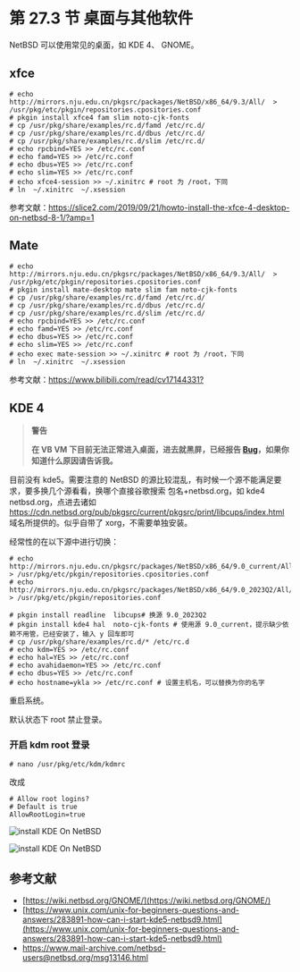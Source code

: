 # 第 27.3 节 桌面与其他软件

NetBSD 可以使用常见的桌面，如 KDE 4、 GNOME。

## xfce

```shell
# echo http://mirrors.nju.edu.cn/pkgsrc/packages/NetBSD/x86_64/9.3/All/  > /usr/pkg/etc/pkgin/repositories.cpositories.conf
# pkgin install xfce4 fam slim noto-cjk-fonts
# cp /usr/pkg/share/examples/rc.d/famd /etc/rc.d/
# cp /usr/pkg/share/examples/rc.d/dbus /etc/rc.d/
# cp /usr/pkg/share/examples/rc.d/slim /etc/rc.d/
# echo rpcbind=YES >> /etc/rc.conf
# echo famd=YES >> /etc/rc.conf
# echo dbus=YES >> /etc/rc.conf
# echo slim=YES >> /etc/rc.conf
# echo xfce4-session >> ~/.xinitrc # root 为 /root，下同
# ln  ~/.xinitrc  ~/.xsession
```

参考文献：<https://slice2.com/2019/09/21/howto-install-the-xfce-4-desktop-on-netbsd-8-1/?amp=1>

## Mate

```shell
# echo http://mirrors.nju.edu.cn/pkgsrc/packages/NetBSD/x86_64/9.3/All/  > /usr/pkg/etc/pkgin/repositories.cpositories.conf
# pkgin install mate-desktop mate slim fam noto-cjk-fonts
# cp /usr/pkg/share/examples/rc.d/famd /etc/rc.d/
# cp /usr/pkg/share/examples/rc.d/dbus /etc/rc.d/
# cp /usr/pkg/share/examples/rc.d/slim /etc/rc.d/
# echo rpcbind=YES >> /etc/rc.conf
# echo famd=YES >> /etc/rc.conf
# echo dbus=YES >> /etc/rc.conf
# echo slim=YES >> /etc/rc.conf
# echo exec mate-session >> ~/.xinitrc # root 为 /root，下同
# ln  ~/.xinitrc  ~/.xsession
```


参考文献：<https://www.bilibili.com/read/cv17144331?>

## KDE 4


>**警告**
>
>**在 VB VM 下目前无法正常进入桌面，进去就黑屏，已经报告 [Bug](https://gnats.netbsd.org/cgi-bin/query-pr-single.pl?number=57554)，如果你知道什么原因请告诉我。**

目前没有 kde5。需要注意的 NetBSD 的源比较混乱，有时候一个源不能满足要求，要多换几个源看看，换哪个直接谷歌搜索 包名+netbsd.org，如 kde4 netbsd.org，点进去诸如 <https://cdn.netbsd.org/pub/pkgsrc/current/pkgsrc/print/libcups/index.html> 域名所提供的。似乎自带了 xorg，不需要单独安装。

经常性的在以下源中进行切换：

```shell
# echo http://mirrors.nju.edu.cn/pkgsrc/packages/NetBSD/x86_64/9.0_current/All/  > /usr/pkg/etc/pkgin/repositories.cpositories.conf
# echo http://mirrors.nju.edu.cn/pkgsrc/packages/NetBSD/x86_64/9.0_2023Q2/All/  > /usr/pkg/etc/pkgin/repositories.conf
```

```shell
# pkgin install readline  libcups# 换源 9.0_2023Q2
# pkgin install kde4 hal  noto-cjk-fonts # 使用源 9.0_current，提示缺少依赖不用管，已经安装了，输入 y 回车即可
# cp /usr/pkg/share/examples/rc.d/* /etc/rc.d
# echo kdm=YES >> /etc/rc.conf
# echo hal=YES >> /etc/rc.conf
# echo avahidaemon=YES >> /etc/rc.conf
# echo dbus=YES >> /etc/rc.conf
# echo hostname=ykla >> /etc/rc.conf # 设置主机名，可以替换为你的名字
```

重启系统。

默认状态下 root 禁止登录。

### 开启 kdm root 登录

```shell
# nano /usr/pkg/etc/kdm/kdmrc
```
改成
```shell
# Allow root logins?
# Default is true
AllowRootLogin=true 
```
![install KDE On NetBSD](../.gitbook/assets/nbkde1.png)

![install KDE On NetBSD](../.gitbook/assets/nbkde2.png)



## 参考文献

- [https://wiki.netbsd.org/GNOME/](https://wiki.netbsd.org/GNOME/)
- [https://www.unix.com/unix-for-beginners-questions-and-answers/283891-how-can-i-start-kde5-netbsd9.html](https://www.unix.com/unix-for-beginners-questions-and-answers/283891-how-can-i-start-kde5-netbsd9.html)
- <https://www.mail-archive.com/netbsd-users@netbsd.org/msg13146.html>

